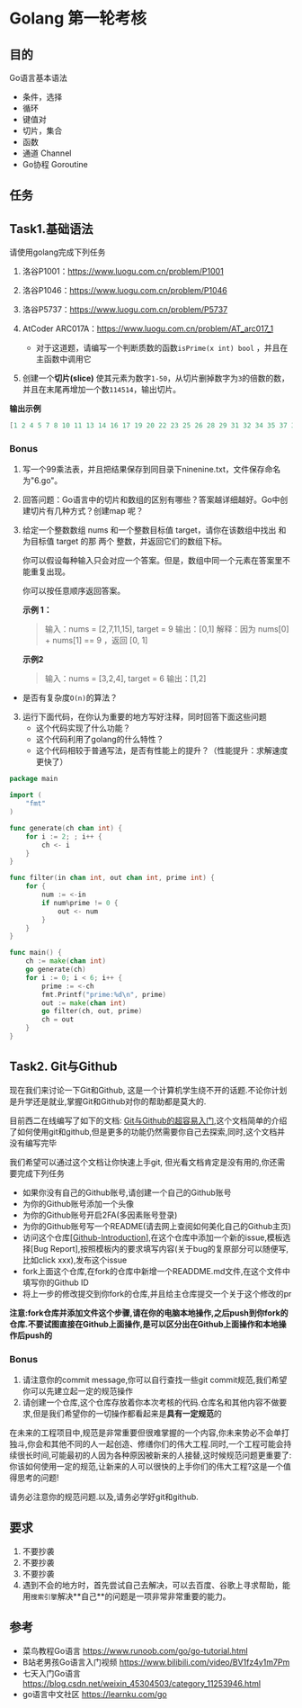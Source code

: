 # Golang 第一轮考核

## 目的

Go语言基本语法

- 条件，选择
- 循环
- 键值对
- 切片，集合
- 函数
- 通道 Channel
- Go协程 Goroutine

## 任务

## Task1.基础语法
请使用golang完成下列任务

1. 洛谷P1001：https://www.luogu.com.cn/problem/P1001
2. 洛谷P1046：https://www.luogu.com.cn/problem/P1046
3. 洛谷P5737：https://www.luogu.com.cn/problem/P5737
4. AtCoder ARC017A：https://www.luogu.com.cn/problem/AT_arc017_1
   - 对于这道题，请编写一个判断质数的函数`isPrime(x int) bool` ，并且在主函数中调用它

5. 创建一个**切片(slice)** 使其元素为数字`1-50`，从切⽚删掉数字为`3`的倍数的数，并且在末尾再增加⼀个数`114514`，输出切⽚。

**输出示例**

```go
[1 2 4 5 7 8 10 11 13 14 16 17 19 20 22 23 25 26 28 29 31 32 34 35 37 38 40 41 43 44 46 47 49 50 666]
```

### Bonus

1. 写一个99乘法表，并且把结果保存到同⽬录下ninenine.txt，⽂件保存命名为"6.go"。

2. 回答问题：Go语言中的切片和数组的区别有哪些？答案越详细越好。Go中创建切片有几种方式？创建map
   呢？

3. 给定一个整数数组 nums 和一个整数目标值 target，请你在该数组中找出 和为目标值 target 的那
   两个 整数，并返回它们的数组下标。

   你可以假设每种输入只会对应一个答案。但是，数组中同一个元素在答案里不能重复出现。

   你可以按任意顺序返回答案。

   **示例 1：**

   > 输入：nums = [2,7,11,15], target = 9
   > 输出：[0,1]
   > 解释：因为 nums[0] + nums[1] == 9 ，返回 [0, 1] 

   **示例2**

   > 输入：nums = [3,2,4], target = 6
   > 输出：[1,2]

* 是否有复杂度`O(n)`的算法？

3. 运行下面代码，在你认为重要的地方写好注释，同时回答下面这些问题
   - 这个代码实现了什么功能？
   - 这个代码利用了golang的什么特性？
   - 这个代码相较于普通写法，是否有性能上的提升？（性能提升：求解速度更快了）


```go
package main

import (
	"fmt"
)

func generate(ch chan int) {
	for i := 2; ; i++ {
		ch <- i
	}
}

func filter(in chan int, out chan int, prime int) {
	for {
		num := <-in  
		if num%prime != 0 { 
			out <- num
		}
	}
}

func main() {
	ch := make(chan int)
	go generate(ch)
	for i := 0; i < 6; i++ {  
		prime := <-ch 
		fmt.Printf("prime:%d\n", prime)
		out := make(chan int) 
		go filter(ch, out, prime)
		ch = out
	}
}
```

## Task2. Git与Github

现在我们来讨论一下Git和Github, 这是一个计算机学生绕不开的话题.不论你计划是升学还是就业,掌握Git和Github对你的帮助都是莫大的.

目前西二在线编写了如下的文档: [Git与Github的超容易入门](https://west2-online.feishu.cn/wiki/Lsz9w3CiGinXzgkevtmceHZknrf),这个文档简单的介绍了如何使用git和github,但是更多的功能仍然需要你自己去探索,同时,这个文档并没有编写完毕

我们希望可以通过这个文档让你快速上手git, 但光看文档肯定是没有用的,你还需要完成下列任务

- 如果你没有自己的Github账号,请创建一个自己的Github账号
- 为你的Github账号添加一个头像
- 为你的Github账号开启2FA(多因素账号登录)
- 为你的Github账号写一个README(请去网上查阅如何美化自己的Github主页)
- 访问这个仓库[[Github-Introduction](https://github.com/west2-online-reserve/Github-Introduction)],在这个仓库中添加一个新的issue,模板选择[Bug Report],按照模板内的要求填写内容(关于bug的复原部分可以随便写,比如click xxx),发布这个issue
- fork上面这个仓库,在fork的仓库中新增一个READDME.md文件,在这个文件中填写你的Github ID
- 将上一步的修改提交到你fork的仓库,并且给主仓库提交一个关于这个修改的pr

**注意:fork仓库并添加文件这个步骤,请在你的电脑本地操作,之后push到你fork的仓库.不要试图直接在Github上面操作,是可以区分出在Github上面操作和本地操作后push的**

### Bonus

1. 请注意你的commit message,你可以自行查找一些git commit规范,我们希望你可以先建立起一定的规范操作
2. 请创建一个仓库,这个仓库存放着你本次考核的代码.仓库名和其他内容不做要求,但是我们希望你的一切操作都看起来是**具有一定规范**的

在未来的工程项目中,规范是非常重要但很难掌握的一个内容,你未来势必不会单打独斗,你会和其他不同的人一起创造、修缮你们的伟大工程.同时,一个工程可能会持续很长时间,可能最初的人因为各种原因被新来的人接替,这时候规范问题更重要了:你该如何使用一定的规范,让新来的人可以很快的上手你们的伟大工程?这是一个值得思考的问题!

请务必注意你的规范问题.以及,请务必学好git和github.

## 要求

1.  不要抄袭 
2.  不要抄袭
3.  不要抄袭
4.  遇到不会的地⽅时，⾸先尝试⾃⼰去解决，可以去百度、⾕歌上寻求帮助，能⽤`搜索引擎`解决**⾃⼰**的问题是⼀项⾮常⾮常重要的能⼒。

## 参考

- 菜鸟教程Go语言 https://www.runoob.com/go/go-tutorial.html
- B站老男孩Go语言入门视频 https://www.bilibili.com/video/BV1fz4y1m7Pm
- 七天入门Go语言 https://blog.csdn.net/weixin_45304503/category_11253946.html
- go语言中文社区 https://learnku.com/go

